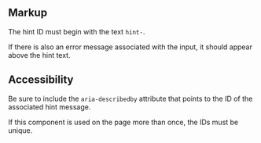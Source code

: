 ## Markup
The hint ID must begin with the text `hint-`.

If there is also an error message associated with the input, it should appear above the hint text.

## Accessibility
Be sure to include the `aria-describedby` attribute that points to the ID of the associated hint message.

If this component is used on the page more than once, the IDs must be unique.
